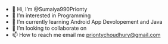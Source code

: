 - 👋 Hi, I’m @Sumaiya990Prionty
- 👀 I’m interested in Programming
- 🌱 I’m currently learning Android App Devolopement and Java
- 💞️ I’m looking to collaborate on  
- 📫 How to reach me email me priontychoudhury@gmail.com

<!---
Sumaiya990Prionty/Sumaiya990Prionty is a ✨ special ✨ repository because its `README.md` (this file) appears on your GitHub profile.
You can click the Preview link to take a look at your changes.
--->

